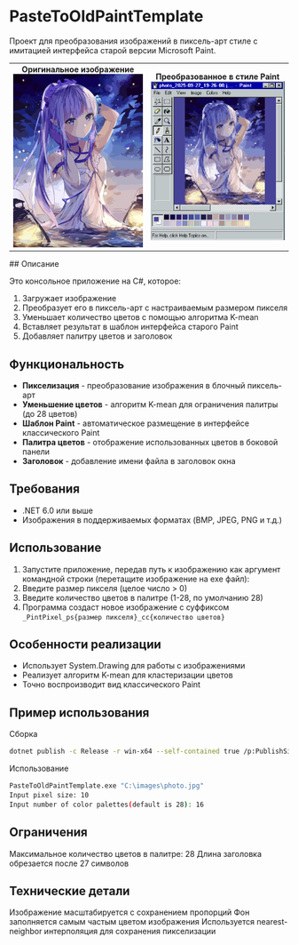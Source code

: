 # PasteToOldPaintTemplate

Проект для преобразования изображений в пиксель-арт стиле с имитацией интерфейса старой версии Microsoft Paint.

<div align="center">
  <table>
    <tr>
      <td align="center">
        <strong>Оригинальное изображение</strong><br>
        <img src="./Assets/photo_2025-09-27_19-26-00.jpg" alt="Оригинальное изображение" width="300">
      </td>
      <td align="center">
        <strong>Преобразованное в стиле Paint</strong><br>
        <img src="./Assets/photo_2025-09-27_19-26-00_PintPixel_ps8_cc28.jpg" alt="Преобразованное изображение в стиле Paint" width="300">
      </td>
    </tr>
  </table>
</div>
## Описание

Это консольное приложение на C#, которое:
1. Загружает изображение
2. Преобразует его в пиксель-арт с настраиваемым размером пикселя
3. Уменьшает количество цветов с помощью алгоритма K-mean
4. Вставляет результат в шаблон интерфейса старого Paint
5. Добавляет палитру цветов и заголовок

## Функциональность

- **Пикселизация** - преобразование изображения в блочный пиксель-арт
- **Уменьшение цветов** - алгоритм K-mean для ограничения палитры (до 28 цветов)
- **Шаблон Paint** - автоматическое размещение в интерфейсе классического Paint
- **Палитра цветов** - отображение использованных цветов в боковой панели
- **Заголовок** - добавление имени файла в заголовок окна

## Требования

- .NET 6.0 или выше
- Изображения в поддерживаемых форматах (BMP, JPEG, PNG и т.д.)

## Использование

1. Запустите приложение, передав путь к изображению как аргумент командной строки (перетащите изображение на exe файл):
2. Введите размер пикселя (целое число > 0)
3. Введите количество цветов в палитре (1-28, по умолчанию 28)
4. Программа создаст новое изображение с суффиксом `_PintPixel_ps{размер пикселя}_cc{количество цветов}`

## Особенности реализации

- Использует System.Drawing для работы с изображениями
- Реализует алгоритм K-mean для кластеризации цветов
- Точно воспроизводит вид классического Paint

## Пример использования
Сборка
```bash
dotnet publish -c Release -r win-x64 --self-contained true /p:PublishSingleFile=true
```
Использование
```bash
PasteToOldPaintTemplate.exe "C:\images\photo.jpg"
Input pixel size: 10
Input number of color palettes(default is 28): 16
```

## Ограничения
Максимальное количество цветов в палитре: 28
Длина заголовка обрезается после 27 символов

## Технические детали
Изображение масштабируется с сохранением пропорций
Фон заполняется самым частым цветом изображения
Используется nearest-neighbor интерполяция для сохранения пикселизации